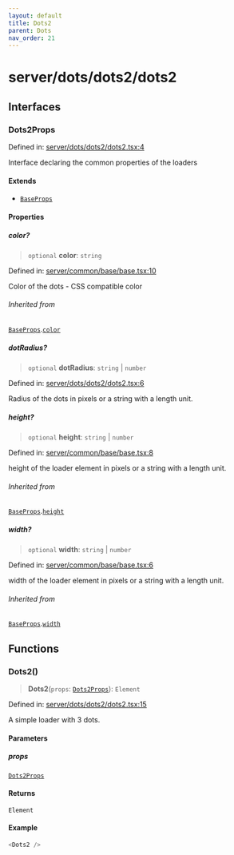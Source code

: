 ```yaml
---
layout: default
title: Dots2
parent: Dots
nav_order: 21
---
```


# server/dots/dots2/dots2

## Interfaces

### Dots2Props

Defined in: [server/dots/dots2/dots2.tsx:4](https://github.com/react18-tools/turborepo-template/blob/0963cb27bb382f7b51100b016461a19a040f0445/lib/src/server/dots/dots2/dots2.tsx#L4)

Interface declaring the common properties of the loaders

#### Extends

- [`BaseProps`](../../common/base/base.md#baseprops)

#### Properties

##### color?

> `optional` **color**: `string`

Defined in: [server/common/base/base.tsx:10](https://github.com/react18-tools/turborepo-template/blob/0963cb27bb382f7b51100b016461a19a040f0445/lib/src/server/common/base/base.tsx#L10)

Color of the dots - CSS compatible color

###### Inherited from

[`BaseProps`](../../common/base/base.md#baseprops).[`color`](../../common/base/base.md#color)

##### dotRadius?

> `optional` **dotRadius**: `string` \| `number`

Defined in: [server/dots/dots2/dots2.tsx:6](https://github.com/react18-tools/turborepo-template/blob/0963cb27bb382f7b51100b016461a19a040f0445/lib/src/server/dots/dots2/dots2.tsx#L6)

Radius of the dots in pixels or a string with a length unit.

##### height?

> `optional` **height**: `string` \| `number`

Defined in: [server/common/base/base.tsx:8](https://github.com/react18-tools/turborepo-template/blob/0963cb27bb382f7b51100b016461a19a040f0445/lib/src/server/common/base/base.tsx#L8)

height of the loader element in pixels or a string with a length unit.

###### Inherited from

[`BaseProps`](../../common/base/base.md#baseprops).[`height`](../../common/base/base.md#height)

##### width?

> `optional` **width**: `string` \| `number`

Defined in: [server/common/base/base.tsx:6](https://github.com/react18-tools/turborepo-template/blob/0963cb27bb382f7b51100b016461a19a040f0445/lib/src/server/common/base/base.tsx#L6)

width of the loader element in pixels or a string with a length unit.

###### Inherited from

[`BaseProps`](../../common/base/base.md#baseprops).[`width`](../../common/base/base.md#width)

## Functions

### Dots2()

> **Dots2**(`props`: [`Dots2Props`](#dots2props)): `Element`

Defined in: [server/dots/dots2/dots2.tsx:15](https://github.com/react18-tools/turborepo-template/blob/0963cb27bb382f7b51100b016461a19a040f0445/lib/src/server/dots/dots2/dots2.tsx#L15)

A simple loader with 3 dots.

#### Parameters

##### props

[`Dots2Props`](#dots2props)

#### Returns

`Element`

#### Example

```ts
<Dots2 />
```
